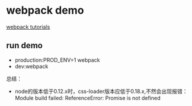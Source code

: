 # webpack demo

[webpack tutorials](https://webpack.github.io/docs/tutorials/getting-started/)

## run demo

- production:PROD_ENV=1 webpack
- dev:webpack


总结：

- node的版本低于0.12.x时，css-loader版本应低于0.18.x,不然会出现报错：Module build failed: ReferenceError: Promise is not defined